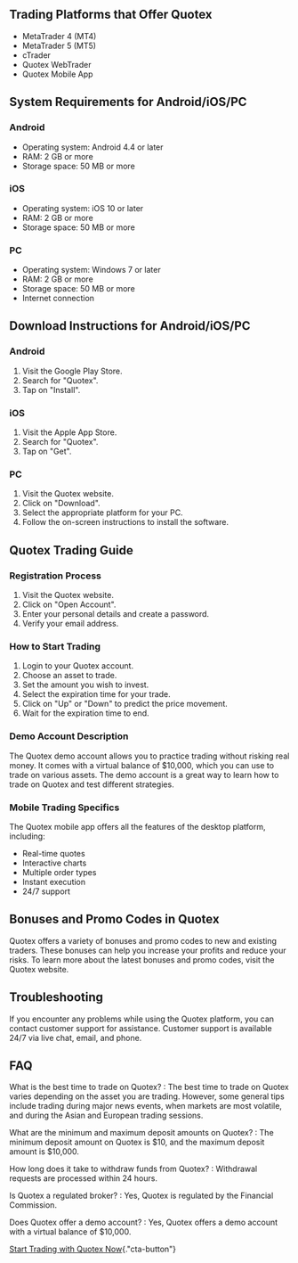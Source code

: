 ## Trading Platforms that Offer Quotex

-   MetaTrader 4 (MT4)
-   MetaTrader 5 (MT5)
-   cTrader
-   Quotex WebTrader
-   Quotex Mobile App

## System Requirements for Android/iOS/PC

### Android

-   Operating system: Android 4.4 or later
-   RAM: 2 GB or more
-   Storage space: 50 MB or more

### iOS

-   Operating system: iOS 10 or later
-   RAM: 2 GB or more
-   Storage space: 50 MB or more

### PC

-   Operating system: Windows 7 or later
-   RAM: 2 GB or more
-   Storage space: 50 MB or more
-   Internet connection

## Download Instructions for Android/iOS/PC

### Android

1.  Visit the Google Play Store.
2.  Search for "Quotex".
3.  Tap on "Install".

### iOS

1.  Visit the Apple App Store.
2.  Search for "Quotex".
3.  Tap on "Get".

### PC

1.  Visit the Quotex website.
2.  Click on "Download".
3.  Select the appropriate platform for your PC.
4.  Follow the on-screen instructions to install the software.

## Quotex Trading Guide

### Registration Process

1.  Visit the Quotex website.
2.  Click on "Open Account".
3.  Enter your personal details and create a password.
4.  Verify your email address.

### How to Start Trading

1.  Login to your Quotex account.
2.  Choose an asset to trade.
3.  Set the amount you wish to invest.
4.  Select the expiration time for your trade.
5.  Click on "Up" or "Down" to predict the price movement.
6.  Wait for the expiration time to end.

### Demo Account Description

The Quotex demo account allows you to practice trading without risking
real money. It comes with a virtual balance of \$10,000, which you can
use to trade on various assets. The demo account is a great way to learn
how to trade on Quotex and test different strategies.

### Mobile Trading Specifics

The Quotex mobile app offers all the features of the desktop platform,
including:

-   Real-time quotes
-   Interactive charts
-   Multiple order types
-   Instant execution
-   24/7 support

## Bonuses and Promo Codes in Quotex

Quotex offers a variety of bonuses and promo codes to new and existing
traders. These bonuses can help you increase your profits and reduce
your risks. To learn more about the latest bonuses and promo codes,
visit the Quotex website.

## Troubleshooting

If you encounter any problems while using the Quotex platform, you can
contact customer support for assistance. Customer support is available
24/7 via live chat, email, and phone.

## FAQ

What is the best time to trade on Quotex?
:   The best time to trade on Quotex varies depending on the asset you
    are trading. However, some general tips include trading during major
    news events, when markets are most volatile, and during the Asian
    and European trading sessions.

What are the minimum and maximum deposit amounts on Quotex?
:   The minimum deposit amount on Quotex is \$10, and the maximum
    deposit amount is \$10,000.

How long does it take to withdraw funds from Quotex?
:   Withdrawal requests are processed within 24 hours.

Is Quotex a regulated broker?
:   Yes, Quotex is regulated by the Financial Commission.

Does Quotex offer a demo account?
:   Yes, Quotex offers a demo account with a virtual balance of
    \$10,000.

[Start Trading with Quotex
Now](\%22https://traff.sbs/brokerqxlid\%22){."cta-button"}

